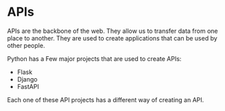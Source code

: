 # APIs

APIs are the backbone of the web. They allow us to transfer data from one place to another. They are used to create applications that can be used by other people.

Python has a Few major projects that are used to create APIs:
- Flask
- Django
- FastAPI

Each one of these API projects has a different way of creating an API.



